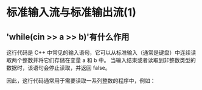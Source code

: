 # 标准输入流与标准输出流(1)
## 'while(cin >> a >> b)'有什么作用
这行代码是 C++ 中常见的输入语句，它可以从标准输入（通常是键盘）中连续读取两个整数并将它们存储在变量 a 和 b 中。
当输入结束或者读取到非整数类型的数据时，该语句会停止读取，并返回 false。

因此，这行代码通常用于需要读取一系列整数的程序中，例如：
